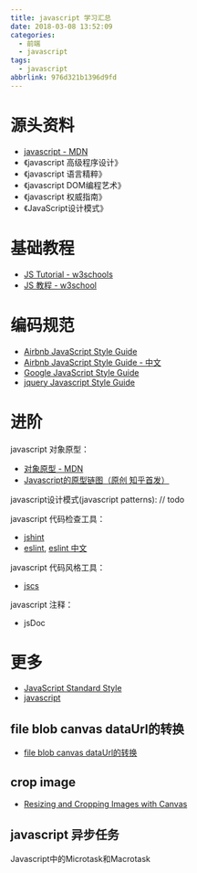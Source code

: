 ```yaml
---
title: javascript 学习汇总
date: 2018-03-08 13:52:09
categories:
  - 前端
  - javascript
tags:
  - javascript
abbrlink: 976d321b1396d9fd
---
```

# 源头资料

* [javascript - MDN](https://developer.mozilla.org/en-US/docs/Web/JavaScript)
* 《javascript 高级程序设计》
* 《javascript 语言精粹》
* 《javascript DOM编程艺术》
* 《javascript 权威指南》
* 《JavaScript设计模式》

# 基础教程

* [JS Tutorial - w3schools](https://www.w3schools.com/Js/)
* [JS 教程 - w3school ](http://www.w3school.com.cn/js/)

# 编码规范

* [Airbnb JavaScript Style Guide](https://github.com/airbnb/javascript)
* [Airbnb JavaScript Style Guide - 中文](https://github.com/sivan/javascript-style-guide)
* [Google JavaScript Style Guide](https://google.github.io/styleguide/jsguide.html)
* [jquery Javascript Style Guide](https://contribute.jquery.org/style-guide/js/)

# 进阶

javascript 对象原型：
* [对象原型 - MDN](https://developer.mozilla.org/zh-CN/docs/Learn/JavaScript/Objects/Object_prototypes)
* [Javascript的原型链图（原创 知乎首发）](https://zhuanlan.zhihu.com/p/22189387#!)

javascript设计模式(javascript patterns):
// todo

javascript 代码检查工具：
* [jshint](http://jshint.com/docs/)
* [eslint](http://eslint.org/), [eslint 中文](http://eslint.cn/)

javascript 代码风格工具：
* [jscs](http://jscs.info/)

javascript 注释：
* jsDoc

# 更多

* [JavaScript Standard Style ](https://standardjs.com/)
* [javascript](https://www.javascript.com/)

## file blob canvas dataUrl的转换

* [file blob canvas dataUrl的转换](https://blog.csdn.net/cuixiping/article/details/45932793)

## crop image

* [Resizing and Cropping Images with Canvas](https://tympanus.net/codrops/2014/10/30/resizing-cropping-images-canvas/)

## javascript 异步任务

Javascript中的Microtask和Macrotask
